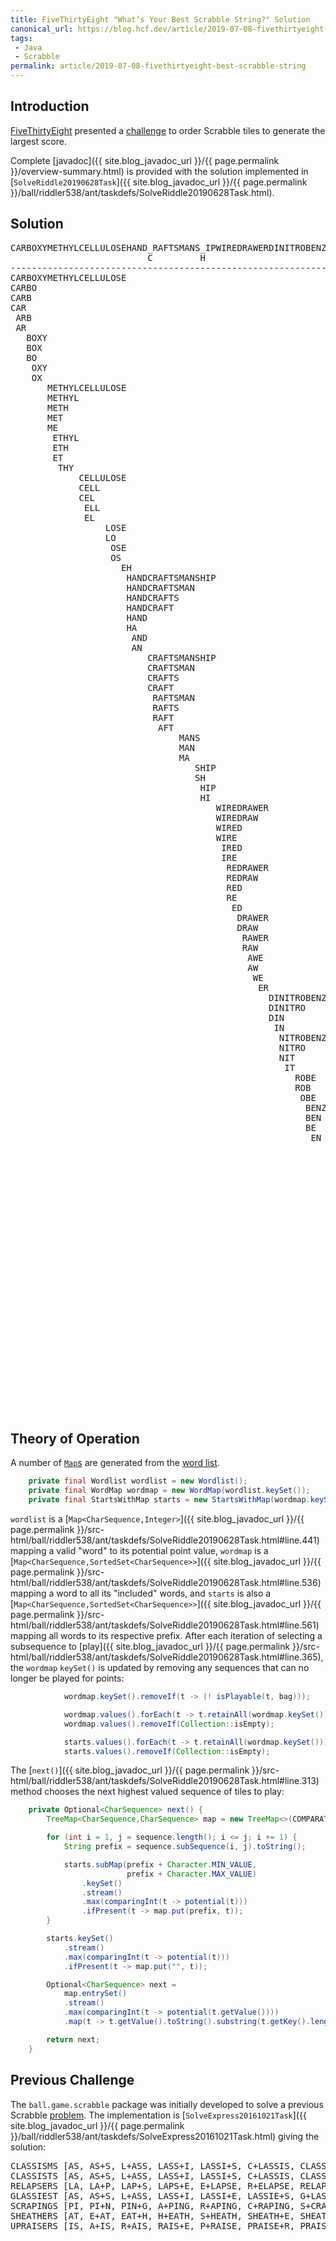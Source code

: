 ```yaml
---
title: FiveThirtyEight "What’s Your Best Scrabble String?" Solution
canonical_url: https://blog.hcf.dev/article/2019-07-08-fivethirtyeight-best-scrabble-string/
tags:
 - Java
 - Scrabble
permalink: article/2019-07-08-fivethirtyeight-best-scrabble-string
---
```


## Introduction

[FiveThirtyEight](https://fivethirtyeight.com/) presented a
[challenge](https://fivethirtyeight.com/features/whats-your-best-scrabble-string/)
to order Scrabble tiles to generate the largest score.

Complete [javadoc]({{ site.blog_javadoc_url }}/{{ page.permalink }}/overview-summary.html) is
provided with the solution implemented in
[`SolveRiddle20190628Task`]({{ site.blog_javadoc_url }}/{{ page.permalink }}/ball/riddler538/ant/taskdefs/SolveRiddle20190628Task.html).

## Solution

<pre>
CARBOXYMETHYLCELLULOSEHAND_RAFTSMANS_IPWIREDRAWERDINITROBENZENEPETTIFOGGINGJUDOKAEQUATEVIVAAIOESOOIU 912
                          C         H
----------------------------------------------------------------------------------------------------
CARBOXYMETHYLCELLULOSE                                                                               46
CARBO                                                                                                9
CARB                                                                                                 8
CAR                                                                                                  5
 ARB                                                                                                 5
 AR                                                                                                  2
   BOXY                                                                                              16
   BOX                                                                                               12
   BO                                                                                                4
    OXY                                                                                              13
    OX                                                                                               9
       METHYLCELLULOSE                                                                               25
       METHYL                                                                                        14
       METH                                                                                          9
       MET                                                                                           5
       ME                                                                                            4
        ETHYL                                                                                        11
        ETH                                                                                          6
        ET                                                                                           2
         THY                                                                                         9
             CELLULOSE                                                                               11
             CELL                                                                                    6
             CEL                                                                                     5
              ELL                                                                                    3
              EL                                                                                     2
                  LOSE                                                                               4
                  LO                                                                                 2
                   OSE                                                                               3
                   OS                                                                                2
                     EH                                                                              5
                      HANDCRAFTSMANSHIP                                                              26
                      HANDCRAFTSMAN                                                                  21
                      HANDCRAFTS                                                                     16
                      HANDCRAFT                                                                      15
                      HAND                                                                           8
                      HA                                                                             5
                       AND                                                                           4
                       AN                                                                            2
                          CRAFTSMANSHIP                                                              18
                          CRAFTSMAN                                                                  13
                          CRAFTS                                                                     8
                          CRAFT                                                                      7
                           RAFTSMAN                                                                  13
                           RAFTS                                                                     8
                           RAFT                                                                      7
                            AFT                                                                      6
                                MANS                                                                 6
                                MAN                                                                  5
                                MA                                                                   4
                                   SHIP                                                              5
                                   SH                                                                1
                                    HIP                                                              4
                                    HI                                                               1
                                       WIREDRAWER                                                    17
                                       WIREDRAW                                                      15
                                       WIRED                                                         9
                                       WIRE                                                          7
                                        IRED                                                         5
                                        IRE                                                          3
                                         REDRAWER                                                    12
                                         REDRAW                                                      10
                                         RED                                                         4
                                         RE                                                          2
                                          ED                                                         3
                                           DRAWER                                                    10
                                           DRAW                                                      8
                                            RAWER                                                    8
                                            RAW                                                      6
                                             AWE                                                     6
                                             AW                                                      5
                                              WE                                                     5
                                               ER                                                    2
                                                 DINITROBENZENE                                      26
                                                 DINITRO                                             8
                                                 DIN                                                 4
                                                  IN                                                 2
                                                   NITROBENZENE                                      23
                                                   NITRO                                             5
                                                   NIT                                               3
                                                    IT                                               2
                                                      ROBE                                           6
                                                      ROB                                            5
                                                       OBE                                           5
                                                        BENZENE                                      18
                                                        BEN                                          5
                                                        BE                                           4
                                                         EN                                          2
                                                             NE                                      2
                                                               PETTIFOGGING                          20
                                                               PETTIFOG                              14
                                                               PETTI                                 7
                                                               PET                                   5
                                                               PE                                    4
                                                                  TI                                 2
                                                                   IF                                5
                                                                    FOGGING                          13
                                                                    FOG                              7
                                                                       GIN                           4
                                                                           JUDOKA                    18
                                                                           JUDO                      12
                                                                            UDO                      4
                                                                             DO                      3
                                                                              OKA                    7
                                                                               KA                    6
                                                                                AE                   2
                                                                                 EQUATE              15
                                                                                  QUATE              14
                                                                                  QUA                12
                                                                                    ATE              3
                                                                                    AT               2
                                                                                       VIVA          10
                                                                                           AI        2
                                                                                             OE      2
                                                                                               SO    2
</pre>

## Theory of Operation

A number of
[`Map`s](https://docs.oracle.com/javase/8/docs/api/java/util/Map.html)
are generated from the
[word list](https://norvig.com/ngrams/enable1.txt).

``` java
    private final Wordlist wordlist = new Wordlist();
    private final WordMap wordmap = new WordMap(wordlist.keySet());
    private final StartsWithMap starts = new StartsWithMap(wordmap.keySet());
```

`wordlist` is a
[`Map<CharSequence,Integer>`]({{ site.blog_javadoc_url }}/{{ page.permalink }}/src-html/ball/riddler538/ant/taskdefs/SolveRiddle20190628Task.html#line.441)
mapping a valid "word" to its potential point value, `wordmap` is a
[`Map<CharSequence,SortedSet<CharSequence>>`]({{ site.blog_javadoc_url }}/{{ page.permalink }}/src-html/ball/riddler538/ant/taskdefs/SolveRiddle20190628Task.html#line.536)
mapping a word to all its "included" words, and `starts` is also a
[`Map<CharSequence,SortedSet<CharSequence>>`]({{ site.blog_javadoc_url }}/{{ page.permalink }}/src-html/ball/riddler538/ant/taskdefs/SolveRiddle20190628Task.html#line.561)
mapping all words to its respective prefix.  After each iteration of
selecting a subsequence to
[play]({{ site.blog_javadoc_url }}/{{ page.permalink }}/src-html/ball/riddler538/ant/taskdefs/SolveRiddle20190628Task.html#line.365),
the `wordmap` `keySet()` is updated by removing any sequences that can no
longer be played for points:

``` java
            wordmap.keySet().removeIf(t -> (! isPlayable(t, bag)));

            wordmap.values().forEach(t -> t.retainAll(wordmap.keySet()));
            wordmap.values().removeIf(Collection::isEmpty);

            starts.values().forEach(t -> t.retainAll(wordmap.keySet()));
            starts.values().removeIf(Collection::isEmpty);
```

The
[`next()`]({{ site.blog_javadoc_url }}/{{ page.permalink }}/src-html/ball/riddler538/ant/taskdefs/SolveRiddle20190628Task.html#line.313)
method chooses the next highest valued sequence of tiles to play:

``` java
    private Optional<CharSequence> next() {
        TreeMap<CharSequence,CharSequence> map = new TreeMap<>(COMPARATOR);

        for (int i = 1, j = sequence.length(); i <= j; i += 1) {
            String prefix = sequence.subSequence(i, j).toString();

            starts.subMap(prefix + Character.MIN_VALUE,
                          prefix + Character.MAX_VALUE)
                .keySet()
                .stream()
                .max(comparingInt(t -> potential(t)))
                .ifPresent(t -> map.put(prefix, t));
        }

        starts.keySet()
            .stream()
            .max(comparingInt(t -> potential(t)))
            .ifPresent(t -> map.put("", t));

        Optional<CharSequence> next =
            map.entrySet()
            .stream()
            .max(comparingInt(t -> potential(t.getValue())))
            .map(t -> t.getValue().toString().substring(t.getKey().length()));

        return next;
    }
```

## Previous Challenge

The `ball.game.scrabble` package was initially developed to solve a previous
Scrabble
[problem](http://fivethirtyeight.com/features/this-challenge-will-boggle-your-mind/).
The implementation is
[`SolveExpress20161021Task`]({{ site.blog_javadoc_url }}/{{ page.permalink }}/ball/riddler538/ant/taskdefs/SolveExpress20161021Task.html)
giving the solution:

<pre>
CLASSISMS [AS, AS+S, L+ASS, LASS+I, LASSI+S, C+LASSIS, CLASSIS+M, CLASSISM+S]
CLASSISTS [AS, AS+S, L+ASS, LASS+I, LASSI+S, C+LASSIS, CLASSIS+T, CLASSIST+S]
RELAPSERS [LA, LA+P, LAP+S, LAPS+E, E+LAPSE, R+ELAPSE, RELAPSE+R, RELAPSER+S]
GLASSIEST [AS, AS+S, L+ASS, LASS+I, LASSI+E, LASSIE+S, G+LASSIES, GLASSIES+T]
SCRAPINGS [PI, PI+N, PIN+G, A+PING, R+APING, C+RAPING, S+CRAPING, SCRAPING+S]
SHEATHERS [AT, E+AT, EAT+H, H+EATH, S+HEATH, SHEATH+E, SHEATHE+R, SHEATHER+S]
UPRAISERS [IS, A+IS, R+AIS, RAIS+E, P+RAISE, PRAISE+R, PRAISER+S, U+PRAISERS]
</pre>
